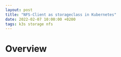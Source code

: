 ```yaml
---
layout: post
title: "NFS-Client as storageclass in Kubernetes"
date: 2022-02-07 10:00:00 +0200
tags: k3s storage nfs
---
```

# Overview
